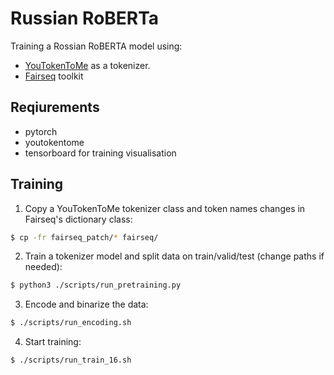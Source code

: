 # Russian RoBERTa

Training a Rossian RoBERTA model using:
* [YouTokenToMe](https://github.com/VKCOM/YouTokenToMe) as a tokenizer.
* [Fairseq](https://github.com/pytorch/fairseq) toolkit

## Reqiurements

* pytorch
* youtokentome
* tensorboard for training visualisation

## Training

1. Copy a YouTokenToMe tokenizer class and token names changes in Fairseq's dictionary class: 

```bash
$ cp -fr fairseq_patch/* fairseq/
```

2. Train a tokenizer model and split data on train/valid/test (change paths if needed):

```bash
$ python3 ./scripts/run_pretraining.py
```

3. Encode and binarize the data:

```bash
$ ./scripts/run_encoding.sh
```

4. Start training:

```bash
$ ./scripts/run_train_16.sh
```

